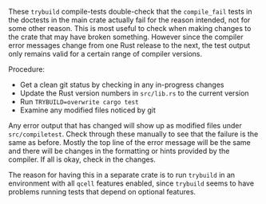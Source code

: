 These `trybuild` compile-tests double-check that the `compile_fail`
tests in the doctests in the main crate actually fail for the reason
intended, not for some other reason.  This is most useful to check
when making changes to the crate that may have broken something.
However since the compiler error messages change from one Rust release
to the next, the test output only remains valid for a certain range of
compiler versions.

Procedure:

- Get a clean git status by checking in any in-progress changes
- Update the Rust version numbers in `src/lib.rs` to the current version
- Run `TRYBUILD=overwrite cargo test`
- Examine any modified files noticed by git

Any error output that has changed will show up as modified files under
`src/compiletest`.  Check through these manually to see that the
failure is the same as before.  Mostly the top line of the error
message will be the same and there will be changes in the formatting
or hints provided by the compiler.  If all is okay, check in the
changes.

The reason for having this in a separate crate is to run `trybuild` in
an environment with all `qcell` features enabled, since `trybuild`
seems to have problems running tests that depend on optional features.
